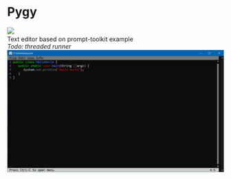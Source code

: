 # Pygy
<img src='https://img.shields.io/badge/CLI-Linux army-green'></img><br />
Text editor based on prompt-toolkit example
<br />
<i>Todo: threaded runner</i>
<img src='Pygy/screen121414.png' />
